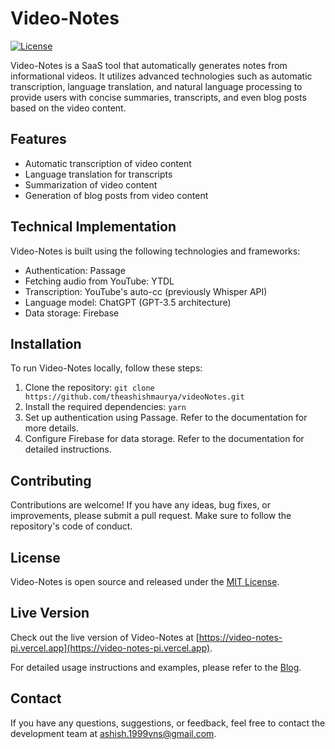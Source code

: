 # Video-Notes

[![License](https://img.shields.io/badge/license-MIT-blue.svg)](https://github.com/example/video-notes/blob/main/LICENSE)

Video-Notes is a SaaS tool that automatically generates notes from informational videos. It utilizes advanced technologies such as automatic transcription, language translation, and natural language processing to provide users with concise summaries, transcripts, and even blog posts based on the video content.

## Features

- Automatic transcription of video content
- Language translation for transcripts
- Summarization of video content
- Generation of blog posts from video content

## Technical Implementation

Video-Notes is built using the following technologies and frameworks:

- Authentication: Passage
- Fetching audio from YouTube: YTDL
- Transcription: YouTube's auto-cc (previously Whisper API)
- Language model: ChatGPT (GPT-3.5 architecture)
- Data storage: Firebase

## Installation

To run Video-Notes locally, follow these steps:

1. Clone the repository: `git clone https://github.com/theashishmaurya/videoNotes.git`
2. Install the required dependencies: `yarn`
3. Set up authentication using Passage. Refer to the documentation for more details.
4. Configure Firebase for data storage. Refer to the documentation for detailed instructions.

## Contributing

Contributions are welcome! If you have any ideas, bug fixes, or improvements, please submit a pull request. Make sure to follow the repository's code of conduct.

## License

Video-Notes is open source and released under the [MIT License](https://github.com/example/video-notes/blob/main/LICENSE).

## Live Version

Check out the live version of Video-Notes at [https://video-notes-pi.vercel.app](https://video-notes-pi.vercel.app).

For detailed usage instructions and examples, please refer to the [Blog](blog).

## Contact

If you have any questions, suggestions, or feedback, feel free to contact the development team at [ashish.1999vns@gmail.com](mailto:ashish.1999vns@gmail.com).
